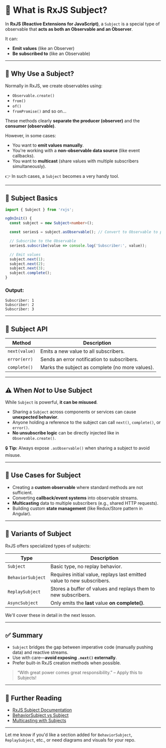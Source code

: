 # 📘 What is RxJS Subject?

In **RxJS (Reactive Extensions for JavaScript)**, a `Subject` is a special type of observable that **acts as both an Observable and an Observer**.

It can:

- **Emit values** (like an Observer)
- **Be subscribed to** (like an Observable)

---

## 🔁 Why Use a Subject?

Normally in RxJS, we create observables using:

- `Observable.create()`
- `from()`
- `of()`
- `fromPromise()`
  and so on...

These methods clearly **separate the producer (observer)** and the **consumer (observable)**.

However, in some cases:

- You want to **emit values manually**.
- You're working with a **non-observable data source** (like event callbacks).
- You want to **multicast** (share values with multiple subscribers simultaneously).

👉 In such cases, a `Subject` becomes a very handy tool.

---

## 🧠 Subject Basics

```ts
import { Subject } from 'rxjs';

ngOnInit() {
  const subject = new Subject<number>();

  const series$ = subject.asObservable(); // Convert to Observable to prevent misuse

  // Subscribe to the Observable
  series$.subscribe(value => console.log('Subscriber:', value));

  // Emit values
  subject.next(1);
  subject.next(2);
  subject.next(3);
  subject.complete();
}
```

### Output:

```
Subscriber: 1
Subscriber: 2
Subscriber: 3
```

---

## 🚦 Subject API

| Method        | Description                                     |
| ------------- | ----------------------------------------------- |
| `next(value)` | Emits a new value to all subscribers.           |
| `error(err)`  | Sends an error notification to subscribers.     |
| `complete()`  | Marks the subject as complete (no more values). |

---

## ⚠️ When _Not_ to Use Subject

While `Subject` is powerful, **it can be misused**.

- Sharing a `Subject` across components or services can cause **unexpected behavior**.
- Anyone holding a reference to the subject can call `next()`, `complete()`, or `error()`.
- **No unsubscribe logic** can be directly injected like in `Observable.create()`.

🔒 **Tip:** Always expose `.asObservable()` when sharing a subject to avoid misuse.

---

## 🎯 Use Cases for Subject

- Creating a **custom observable** where standard methods are not sufficient.
- Converting **callback/event systems** into observable streams.
- **Multicasting** data to multiple subscribers (e.g., shared HTTP requests).
- Building custom **state management** (like Redux/Store pattern in Angular).

---

## 🧪 Variants of Subject

RxJS offers specialized types of subjects:

| Type              | Description                                                            |
| ----------------- | ---------------------------------------------------------------------- |
| `Subject`         | Basic type, no replay behavior.                                        |
| `BehaviorSubject` | Requires initial value, replays last emitted value to new subscribers. |
| `ReplaySubject`   | Stores a buffer of values and replays them to new subscribers.         |
| `AsyncSubject`    | Only emits the **last** value **on complete()**.                       |

We'll cover these in detail in the next lesson.

---

## ✅ Summary

- `Subject` bridges the gap between imperative code (manually pushing data) and reactive streams.
- Use with care—**avoid exposing `.next()` externally**.
- Prefer built-in RxJS creation methods when possible.

> “With great power comes great responsibility.” – Apply this to Subjects!

---

## 🧩 Further Reading

- [RxJS Subject Documentation](https://rxjs.dev/guide/subject)
- [BehaviorSubject vs Subject](https://rxjs.dev/guide/subject#behaviorsubject)
- [Multicasting with Subjects](https://rxjs.dev/guide/subject#multicasting)

---

Let me know if you'd like a section added for `BehaviorSubject`, `ReplaySubject`, etc., or need diagrams and visuals for your repo.
